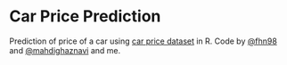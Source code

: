 # Car Price Prediction
 Prediction of price of a car using [car price dataset](https://www.kaggle.com/datasets/hellbuoy/car-price-prediction) in R.
 Code by [@fhn98](https://github.com/fhn98) and [@mahdighaznavi](https://github.com/mahdighaznavi) and me.

